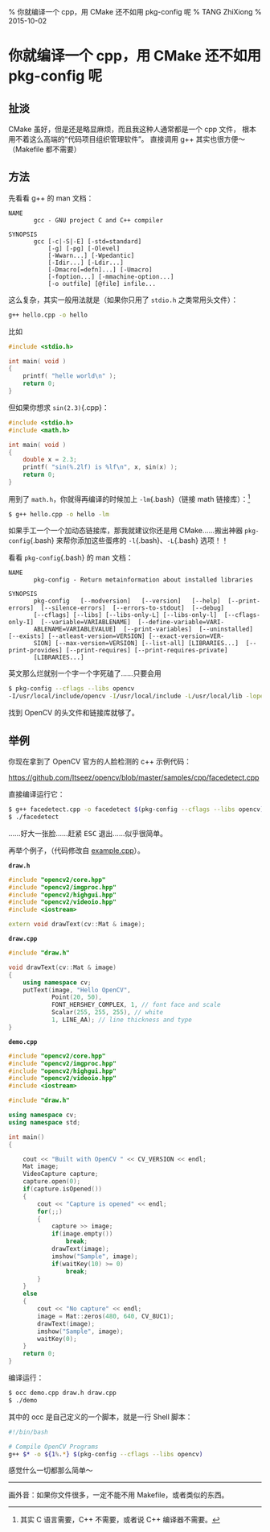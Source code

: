 % 你就编译一个 cpp，用 CMake 还不如用 pkg-config 呢
% TANG ZhiXiong
% 2015-10-02

你就编译一个 cpp，用 CMake 还不如用 pkg-config 呢
=================================================

扯淡
----

CMake 虽好，但是还是略显麻烦，而且我这种人通常都是一个 cpp 文件，
根本用不着这么高端的“代码项目组织管理软件”。
直接调用 g++ 其实也很方便～（Makefile 都不需要）

方法
----

先看看 g++ 的 man 文档：

```plain
NAME
       gcc - GNU project C and C++ compiler

SYNOPSIS
       gcc [-c|-S|-E] [-std=standard]
           [-g] [-pg] [-Olevel]
           [-Wwarn...] [-Wpedantic]
           [-Idir...] [-Ldir...]
           [-Dmacro[=defn]...] [-Umacro]
           [-foption...] [-mmachine-option...]
           [-o outfile] [@file] infile...
```

这么复杂，其实一般用法就是（如果你只用了 `stdio.h` 之类常用头文件）：

```bash
g++ hello.cpp -o hello
```

比如

```cpp
#include <stdio.h>

int main( void )
{
    printf( "helle world\n" );
    return 0;
}
```

但如果你想求 `sin(2.3)`{.cpp}：

```cpp
#include <stdio.h>
#include <math.h>

int main( void )
{
    double x = 2.3;
    printf( "sin(%.2lf) is %lf\n", x, sin(x) );
    return 0;
}
```

用到了 `math.h`，你就得再编译的时候加上 `-lm`{.bash}（链接 math 链接库）：[^lm]

```bash
$ g++ hello.cpp -o hello -lm
```

[^lm]: 其实 C 语言需要，C++ 不需要，或者说 C++ 编译器不需要。

如果手工一个一个加动态链接库，那我就建议你还是用 CMake……搬出神器 `pkg-config`{.bash} 来帮你添加这些蛋疼的 `-l`{.bash}、`-L`{.bash} 选项！！

看看 `pkg-config`{.bash} 的 man 文档：

```plain
NAME
       pkg-config - Return metainformation about installed libraries

SYNOPSIS
       pkg-config   [--modversion]   [--version]   [--help]  [--print-errors]  [--silence-errors]  [--errors-to-stdout]  [--debug]
       [--cflags] [--libs] [--libs-only-L] [--libs-only-l]  [--cflags-only-I]  [--variable=VARIABLENAME]  [--define-variable=VARI‐
       ABLENAME=VARIABLEVALUE]  [--print-variables]  [--uninstalled]  [--exists] [--atleast-version=VERSION] [--exact-version=VER‐
       SION] [--max-version=VERSION] [--list-all] [LIBRARIES...]  [--print-provides] [--print-requires] [--print-requires-private]
       [LIBRARIES...]
```

英文那么烂就别一个字一个字死磕了……只要会用

```bash
$ pkg-config --cflags --libs opencv
-I/usr/local/include/opencv -I/usr/local/include -L/usr/local/lib -lopencv_shape -lopencv_stitching -lopencv_objdetect -lopencv_superres -lopencv_videostab -lopencv_calib3d -lopencv_features2d -lopencv_highgui -lopencv_videoio -lopencv_imgcodecs -lopencv_video -lopencv_photo -lopencv_ml -lopencv_imgproc -lopencv_flann -lopencv_core -lopencv_hal
```

找到 OpenCV 的头文件和链接库就够了。

举例
----

你现在拿到了 OpenCV 官方的人脸检测的 c++ 示例代码：

<https://github.com/Itseez/opencv/blob/master/samples/cpp/facedetect.cpp>

直接编译运行它：

```bash
$ g++ facedetect.cpp -o facedetect $(pkg-config --cflags --libs opencv)
$ ./facedetect
```

……好大一张脸……赶紧 <kbd>ESC</kbd> 退出……似乎很简单。

再举个例子，（代码修改自 [example.cpp](https://github.com/Itseez/opencv/blob/master/samples/cpp/example_cmake/example.cpp)）。

**`draw.h`**

```cpp
#include "opencv2/core.hpp"
#include "opencv2/imgproc.hpp"
#include "opencv2/highgui.hpp"
#include "opencv2/videoio.hpp"
#include <iostream>

extern void drawText(cv::Mat & image);
```

**`draw.cpp`**

```cpp
#include "draw.h"

void drawText(cv::Mat & image)
{
    using namespace cv;
    putText(image, "Hello OpenCV",
            Point(20, 50),
            FONT_HERSHEY_COMPLEX, 1, // font face and scale
            Scalar(255, 255, 255), // white
            1, LINE_AA); // line thickness and type
}
```

**`demo.cpp`**

```cpp
#include "opencv2/core.hpp"
#include "opencv2/imgproc.hpp"
#include "opencv2/highgui.hpp"
#include "opencv2/videoio.hpp"
#include <iostream>

#include "draw.h"

using namespace cv;
using namespace std;

int main()
{

    cout << "Built with OpenCV " << CV_VERSION << endl;
    Mat image;
    VideoCapture capture;
    capture.open(0);
    if(capture.isOpened())
    {
        cout << "Capture is opened" << endl;
        for(;;)
        {
            capture >> image;
            if(image.empty())
                break;
            drawText(image);
            imshow("Sample", image);
            if(waitKey(10) >= 0)
                break;
        }
    }
    else
    {
        cout << "No capture" << endl;
        image = Mat::zeros(480, 640, CV_8UC1);
        drawText(image);
        imshow("Sample", image);
        waitKey(0);
    }
    return 0;
}
```

编译运行：

```bash
$ occ demo.cpp draw.h draw.cpp
$ ./demo
```

其中的 occ 是自己定义的一个脚本，就是一行 Shell 脚本：

```bash
#!/bin/bash

# Compile OpenCV Programs
g++ $* -o ${1%.*} $(pkg-config --cflags --libs opencv)
```

感觉什么一切都那么简单～

---

画外音：如果你文件很多，一定不能不用 Makefile，或者类似的东西。